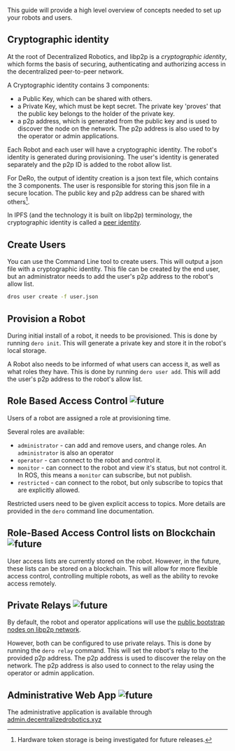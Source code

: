This guide will provide a high level overview of concepts needed to set up your robots and users. 

## Cryptographic identity
At the root of Decentralized Robotics, and libp2p is a *cryptographic identity*, which forms the basis of securing, authenticating and authorizing access in the decentralized peer-to-peer network.

A Cryptographic identity contains 3 components:

- a Public Key, which can be shared with others.
- a Private Key, which must be kept secret. The private key 'proves' that the public key belongs to the holder of the private key.
- a p2p address, which is generated from the public key and is used to discover the node on the network. The p2p address is also used to by the operator or admin applications. 

Each Robot and each user will have a cryptographic identity. The robot's identity is generated during provisioning. The user's identity is generated separately and the p2p ID is added to the robot allow list. 

For DeRo, the output of identity creation is a json text file, which contains the 3 components. The user is responsible for storing this json file in a secure location. The public key and p2p address can be shared with others[^1]. 

In IPFS (and the technology it is built on libp2p) terminology, the cryptographic identity is called a [peer identity](https://docs.ipfs.tech/concepts/identity/).

## Create Users
You can use the Command Line tool to create users. This will output a json file with a cryptographic identity. This file can be created by the end user, but an administrator needs to add the user's p2p address to the robot's allow list.

```bash
dros user create -f user.json
```

## Provision a Robot
During initial install of a robot, it needs to be provisioned. This is done by running `dero init`. This will generate a private key and store it in the robot's local storage. 

A Robot also needs to be informed of what users can access it, as well as what roles they have. This is done by running `dero user add`. This will add the user's p2p address to the robot's allow list. 

## Role Based Access Control  ![future](https://img.shields.io/badge/future-8A2BE2)
Users of a robot are assigned a role at provisioning time. 

Several roles are available:
- `administrator` - can add and remove users, and change roles. An `administrator` is also an operator
- `operator` - can connect to the robot and control it.
- `monitor` - can connect to the robot and view it's status, but not control it. In ROS, this means a `monitor` can subscribe, but not publish.
- `restricted` - can connect to the robot, but only subscribe to topics that are explicitly allowed.

Restricted users need to be given explicit access to topics. More details are provided in the `dero` command line documentation.

## Role-Based Access Control lists on Blockchain ![future](https://img.shields.io/badge/future-8A2BE2)
User access lists are currently stored on the robot. However, in the future, these lists can be stored on a blockchain. This will allow for more flexible access control, controlling multiple robots, as well as the ability to revoke access remotely.


## Private Relays ![future](https://img.shields.io/badge/future-8A2BE2)
By default, the robot and operator applications will use the [public bootstrap nodes on libp2p network](https://blog.ipfs.tech/2023-rust-libp2p-based-ipfs-bootstrap-node/).

However, both can be configured to use private relays. This is done by running the `dero relay` command. This will set the robot's relay to the provided p2p address. The p2p address is used to discover the relay on the network. The p2p address is also used to connect to the relay using the operator or admin application.


## Administrative Web App ![future](https://img.shields.io/badge/future-8A2BE2)
The administrative application is available through [admin.decentralizedrobotics.xyz](https://admin.decentralizedrobotics.xyz)



[^1]: Hardware token storage is being investigated for future releases.




